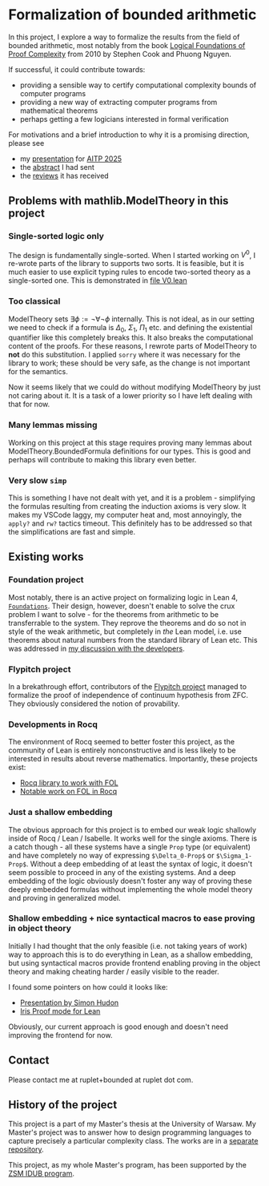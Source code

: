 # Formalization of bounded arithmetic
In this project, I explore a way to formalize the results from the field of bounded arithmetic, most notably from the book [Logical Foundations of Proof Complexity](https://www2.karlin.mff.cuni.cz/~krajicek/cook-nguyen.pdf) from 2010 by Stephen Cook and Phuong Nguyen.

If successful, it could contribute towards:
- providing a sensible way to certify computational complexity bounds of computer programs
- providing a new way of extracting computer programs from mathematical theorems
- perhaps getting a few logicians interested in formal verification

For motivations and a brief introduction to why it is a promising direction, please see
- my [presentation](aitp-presentation.pdf) for [AITP 2025](https://aitp-conference.org/2025/)
- the [abstract](aitp-abstract.md) I had sent
- the [reviews](aitp-reviews.md) it has received

## Problems with mathlib.ModelTheory in this project
### Single-sorted logic only
The design is fundamentally single-sorted. When I started working on $V^0$, I re-wrote parts of the library to supports two sorts. It is feasible, but it is much easier to use explicit typing rules to encode two-sorted theory as a single-sorted one.
This is demonstrated in [file V0.lean](BoundedArithmetic/V0.lean)

### Too classical
ModelTheory sets $\exists \phi := \neg \forall \neg \phi$ internally. This is not ideal, as in our setting we need to check if a formula is $\Delta_0$, $\Sigma_1$\, $\Pi_1$ etc. and defining the existential quantifier like this completely breaks this. It also breaks the computational content of the proofs. For these reasons, I rewrote parts of ModelTheory to **not** do this substitution. I applied `sorry` where it was necessary for the library to work; these should be very safe, as the change is not important for the semantics.

Now it seems likely that we could do without modifying ModelTheory by just not caring about it. It is a task of a lower priority so I have left dealing with that for now.

### Many lemmas missing
Working on this project at this stage requires proving many lemmas about ModelTheory.BoundedFormula definitions for our types. This is good and perhaps will contribute to making this library even better.

### Very slow `simp`
This is something I have not dealt with yet, and it is a problem - simplifying the formulas resulting from creating the
induction axioms is very slow. It makes my VSCode laggy, my computer heat and, most annoyingly, the `apply?` and `rw?` tactics timeout. This definitely has to be addressed so that the simplifications are fast and simple.

## Existing works
### Foundation project
Most notably, there is an active project on formalizing logic in Lean 4, [`Foundations`](https://github.com/FormalizedFormalLogic/Foundation).
Their design, however, doesn't enable to solve the crux problem I want to solve - for the
theorems from arithmetic to be transferrable to the system. They reprove the theorems
and do so not in style of the weak arithmetic, but completely in *the* Lean model,
i.e. use theorems about natural numbers from the standard library of Lean etc.
This was addressed in [my discussion with the developers](https://github.com/orgs/FormalizedFormalLogic/discussions/358).

### Flypitch project
In a brekathrough effort, contributors of the [Flypitch project](https://github.com/flypitch/flypitch) managed to formalize the proof of
independence of continuum hypothesis from ZFC. They obviously considered the notion of provability. 

### Developments in Rocq
The environment of Rocq seemed to better foster this project, as the community of Lean is entirely nonconstructive and is
less likely to be interested in results about reverse mathematics. Importantly, these projects exist:
- [Rocq library to work with FOL](https://github.com/uds-psl/coq-library-fol.git)
- [Notable work on FOL in Rocq](https://ps.uni-saarland.de/~bailitis/bachelor.php)

### Just a shallow embedding
The obvious approach for this project is to embed our weak logic shallowly inside of Rocq / Lean / Isabelle.
It works well for the single axioms. There is a catch though - all these systems have a single `Prop` type (or equivalent)
and have completely no way of expressing `$\Delta_0-Prop$` or `$\Sigma_1-Prop$`. Without a deep embedding of at least the
syntax of logic, it doesn't seem possible to proceed in any of the existing systems. And a deep embedding of the logic obviously doesn't foster any way of proving these deeply embedded formulas without implementing the whole model theory
and proving in generalized model.

### Shallow embedding + nice syntactical macros to ease proving in object theory
Initially I had thought that the only feasible (i.e. not taking years of work) way to approach this is to
do everything in Lean, as a shallow embedding, but using syntactical macros provide frontend enabling
proving in the object theory and making cheating harder / easily visible to the reader.

I found some pointers on how could it looks like:
- [Presentation by Simon Hudon](https://lean-forward.github.io/lean-together/2019/slides/hudon.pdf)
- [Iris Proof mode for Lean](https://github.com/leanprover-community/iris-lean/blob/master/src/Iris/ProofMode/Display.lean)

Obviously, our current approach is good enough and doesn't need improving the frontend for now.

## Contact
Please contact me at ruplet+bounded at ruplet dot com.

## History of the project
This project is a part of my Master's thesis at the University of Warsaw.
My Master's project was to answer how to design programming languages to capture precisely a particular complexity class.
The works are in a [separate repository](https://github.com/ruplet/oracles).

This project, as my whole Master's program, has been supported by the [ZSM IDUB program](https://inicjatywadoskonalosci.uw.edu.pl/dzialania/iii-2-2/ios/).